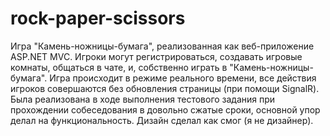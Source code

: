 # rock-paper-scissors
Игра "Камень-ножницы-бумага", реализованная как веб-приложение ASP.NET MVC. Игроки могут регистрироваться, создавать игровые комнаты, общаться в чате, и, собственно играть в "Камень-ножницы-бумага". Игра происходит в режиме реального времени, все действия игроков совершаются без обновления страницы (при помощи SignalR). 
Была реализована в ходе выполнения тестового задания при прохождении собеседования в довольно сжатые сроки, основной упор делал на функциональность. Дизайн сделал как смог (я не дизайнер).
